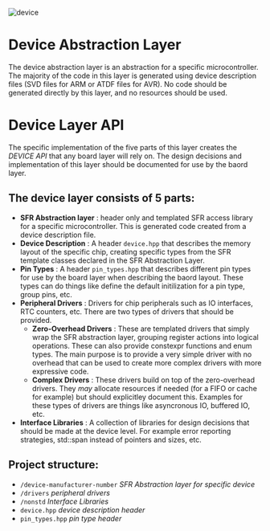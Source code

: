 ![device](https://user-images.githubusercontent.com/9755578/73143982-2f688c00-4055-11ea-9b6b-17e3a46f102e.png)

# Device Abstraction Layer

The device abstraction layer is an abstraction for a specific microcontroller. The majority of the
code in this layer is generated using device description files (SVD files for ARM or ATDF files for AVR).
No code should be generated directly by this layer, and no resources should be used.

# Device Layer API

The specific implementation of the five parts of this layer creates the *DEVICE API* that any board layer will rely on.
The design decisions and implementation of this layer should be documented for use by the baord layer.

## The device layer consists of 5 parts:

- **SFR Abstraction layer** : header only and templated SFR access library for a specific microcontroller. 
This is generated code created from a device description file.
- **Device Description** : A header `device.hpp` that describes the memory layout of the specific chip, creating
specific types from the SFR template classes declared in the SFR Abstraction Layer.
- **Pin Types** : A header `pin_types.hpp` that describes different pin types for use by the board layer when describing the baord layout. These types
can do things like define the default initilization for a pin type, group pins, etc.
- **Peripheral Drivers** : Drivers for chip peripherals such as IO interfaces, RTC counters, etc. There are two types
of drivers that should be provided.
  - **Zero-Overhead Drivers** : These are templated drivers that simply wrap the SFR abstraction layer, grouping register
  actions into logical operations. These can also provide constexpr functions and enum types. The
  main purpose is to provide a very simple driver with no overhead that can be used to create more complex drivers with 
  more expressive code.
  - **Complex Drivers** : These drivers build on top of the zero-overhead drivers. They *may* allocate resources if needed
  (for a FIFO or cache for example) but should explicitley document this. Examples for these types of drivers are things like
  asyncronous IO, buffered IO, etc.
- **Interface Libraries** : A collection of libraries for design decisions that should be made at the device level. 
For example error reporting strategies, std::span instead of pointers and sizes, etc.

## Project structure:

- `/device-manufacturer-number` *SFR Abstraction layer for specific device*
- `/drivers` *peripheral drivers*
- `/nonstd` *Interface Libraries*
- `device.hpp` *device description header*
- `pin_types.hpp` *pin type header*
